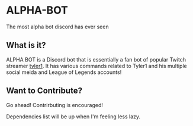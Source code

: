 # ALPHA-BOT
The most alpha bot discord has ever seen

## What is it?
ALPHA BOT is a Discord bot that is essentially a fan bot of popular Twitch streamer
[tyler1](https://www.twitch.tv/loltyler1). It has various commands related to Tyler1
and his multiple social meida and League of Legends accounts!

## Want to Contribute?
Go ahead! Contrirbuting is encouraged!

Dependencies list will be up when I'm feeling less lazy.
